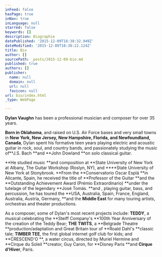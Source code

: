 ```yaml
---
inFeed: false
hasPage: true
inNav: true
inLanguage: null
starred: false
keywords: []
description: Biographie
datePublished: '2015-12-09T18:38:32.949Z'
dateModified: '2015-12-09T18:38:22.124Z'
title: Bio
author: []
sourcePath: _posts/2015-12-09-bio.md
published: true
authors: []
publisher:
  name: null
  domain: null
  url: null
  favicon: null
url: bio/index.html
_type: WebPage

---
```

**Dylan Vaughn** has been a professional musician and composer for over 35 years. 

**Born in Oklahoma**, and raised on U.S. Air Force bases and very small towns in **New York, New Jersey, New Hampshire, Florida, and Newfoundland, Canada**, Dylan spent his formative teen years playing electric and acoustic guitar in rock, soul, and country bands, and passionately studying the music of**J.S. Bach **and **John Dowland **on solo classical guitar.

**He studied music **and composition at **State University of New York at Albany, The Guitar Workshop (Roslyn, NY), and ****State University of New York at Stonybrook. **From the **Conservatorio Oscar Esplá **in Alicante, Spain, he received the title of **Professor of the Guitar **and the **Outstanding Achievement Award (Prémio Extraordinario) **under the tutelage of the legendary **José Tomás. **and , playing guitar, bass, and percussion, he has toured the **USA, Australia, Spain, France, England, Australia, Austria, Germany, **and the **Middle East** for many touring artists, orchestras and theater productions.

As a composer, some of Dylan's most recent projects include: **TEDDY**, a musical celebrating the **Steiff Company's **100th Year Anniversary of the creation of the Teddy Bear; **THE TWITS**, a **Belgrade Theatre **production/adaptation and Great Britain tour of **Roald Dahl's **classic tale; **TIMBER TEE**, the first global internet golf club for kids; and **CRESCEND'O **, a water circus, directed by Muriel Hermine and **Cirque du Soleil **creator, Guy Caron, for **Disney Paris **and **Cirque d'Hiver**, Paris.